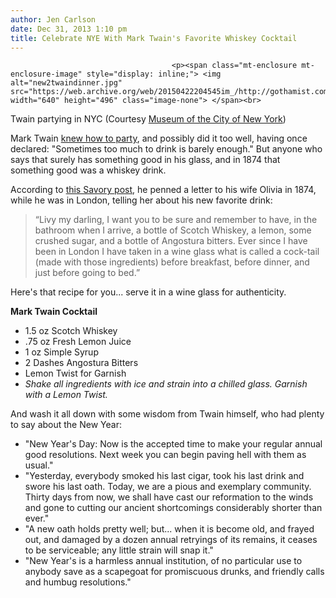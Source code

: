 ```yaml
---
author: Jen Carlson
date: Dec 31, 2013 1:10 pm
title: Celebrate NYE With Mark Twain's Favorite Whiskey Cocktail
---
```


	
										<p><span class="mt-enclosure mt-enclosure-image" style="display: inline;"> <img alt="new2twaindinner.jpg" src="https://web.archive.org/web/20150422204545im_/http://gothamist.com/attachments/arts_jen/new2twaindinner.jpg" width="640" height="496" class="image-none"> </span><br>
<span class="photo_caption">Twain partying in NYC (Courtesy <a href="https://web.archive.org/web/20150422204545/http://mcny.org/">Museum of the City of New York</a>)</span></p>

<p>Mark Twain <a href="https://web.archive.org/web/20150422204545/http://gothamist.com/2010/12/20/how_mark_twain_partied_in_nyc.php">knew how to party</a>, and possibly did it too well, having once declared: &quot;Sometimes too much to drink is barely enough.&quot; But anyone who says that surely has something good in his glass, and in 1874 that something good was a whiskey drink. </p>

<p>According to <a href="https://web.archive.org/web/20150422204545/http://www.thesavory.com/drink/mark-twain-cocktail-recipe.html">this Savory post</a>, he penned a letter to his wife Olivia in 1874, while he was in London, telling her about his new favorite drink:</p><blockquote>&#x201C;Livy my darling, I want you to be sure and remember to have, in the bathroom when I arrive, a bottle of Scotch Whiskey, a lemon, some crushed sugar, and a bottle of Angostura bitters. Ever since I have been in London I have taken in a wine glass what is called a cock-tail (made with those ingredients) before breakfast, before dinner, and just before going to bed.&#x201D;</blockquote>Here&apos;s that recipe for you... serve it in a wine glass for authenticity.<p></p>

<p><strong>Mark Twain Cocktail</strong><br>
</p><ul><li>1.5 oz Scotch Whiskey<br>
</li><li>.75 oz Fresh Lemon Juice<br>
</li><li>1 oz Simple Syrup<br>
</li><li>2 Dashes Angostura Bitters<br>
</li><li>Lemon Twist for Garnish<br>
</li><li><em>Shake all ingredients with ice and strain into a chilled glass. Garnish with a Lemon Twist.</em></li></ul>And wash it all down with some wisdom from Twain himself, who had plenty to say about the New Year:<ul><li>&quot;New Year&apos;s Day: Now is the accepted time to make your regular annual good resolutions. Next week you can begin paving hell with them as usual.&quot;<br>
</li><li>&quot;Yesterday, everybody smoked his last cigar, took his last drink and swore his last oath. Today, we are a pious and exemplary community. Thirty days from now, we shall have cast our reformation to the winds and gone to cutting our ancient shortcomings considerably shorter than ever.&quot;<br>
</li><li>&quot;A new oath holds pretty well; but... when it is become old, and frayed out, and damaged by a dozen annual retryings of its remains, it ceases to be serviceable; any little strain will snap it.&quot;<br>
</li><li>&quot;New Year&apos;s is a harmless annual institution, of no particular use to anybody save as a scapegoat for promiscuous drunks, and friendly calls and humbug resolutions.&quot;</li></ul><p></p>					
										
									
				